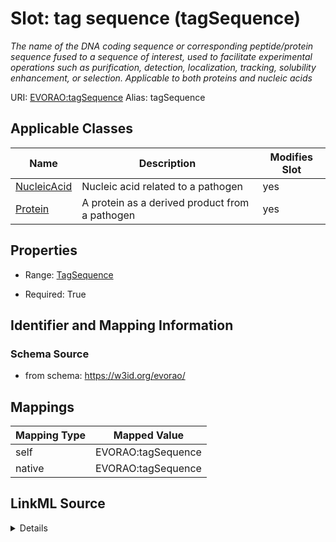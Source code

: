 

# Slot: tag sequence (tagSequence) 


_The name of the DNA coding sequence or corresponding peptide/protein sequence fused to a sequence of interest, used to facilitate experimental operations such as purification, detection, localization, tracking, solubility enhancement, or selection. Applicable to both proteins and nucleic acids_





URI: [EVORAO:tagSequence](https://w3id.org/evorao/tagSequence)
Alias: tagSequence

<!-- no inheritance hierarchy -->





## Applicable Classes

| Name | Description | Modifies Slot |
| --- | --- | --- |
| [NucleicAcid](NucleicAcid.md) | Nucleic acid related to a pathogen |  yes  |
| [Protein](Protein.md) | A protein as a derived product from a pathogen |  yes  |







## Properties

* Range: [TagSequence](TagSequence.md)

* Required: True





## Identifier and Mapping Information







### Schema Source


* from schema: https://w3id.org/evorao/




## Mappings

| Mapping Type | Mapped Value |
| ---  | ---  |
| self | EVORAO:tagSequence |
| native | EVORAO:tagSequence |




## LinkML Source

<details>
```yaml
name: tagSequence
description: The name of the DNA coding sequence or corresponding peptide/protein
  sequence fused to a sequence of interest, used to facilitate experimental operations
  such as purification, detection, localization, tracking, solubility enhancement,
  or selection. Applicable to both proteins and nucleic acids
title: tag sequence
from_schema: https://w3id.org/evorao/
rank: 1000
alias: tagSequence
domain_of:
- Protein
- NucleicAcid
range: TagSequence
required: true
multivalued: false

```
</details>